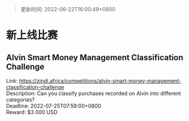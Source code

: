> 更新时间: 2022-06-22T16:00:49+0800 

# 新上线比赛


## Alvin Smart Money Management Classification Challenge
Link: https://zindi.africa/competitions/alvin-smart-money-management-classification-challenge  
Description: Can you classify purchases recorded on Alvin into different categories?  
Deadline: 2022-07-25T07:59:00+0800  
Reward: $3 000 USD  

